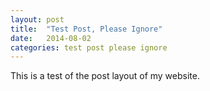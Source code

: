```yaml
---
layout: post
title:  "Test Post, Please Ignore"
date:   2014-08-02
categories: test post please ignore
---
```


This is a test of the post layout of my website.
